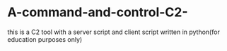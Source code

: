 # A-command-and-control-C2-
this is a C2 tool with a server script and client script written in python(for education purposes only)
